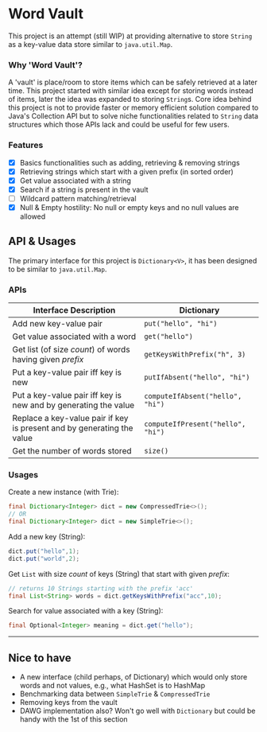# Word Vault

This project is an attempt (still WIP) at providing alternative to store `String` as a key-value data store
similar to `java.util.Map`.

### Why 'Word Vault'?

A 'vault' is place/room to store items which can be safely retrieved at a later time.
This project started with similar idea except for storing words instead of items, later the idea was expanded to
storing `String`s. Core idea behind this project is not to provide faster or memory efficient solution compared to
Java's Collection API but to solve niche functionalities related to `String` data structures which those APIs
lack and could be useful for few users.

### Features
- [x] Basics functionalities such as adding, retrieving & removing strings
- [x] Retrieving strings which start with a given prefix (in sorted order)
- [x] Get value associated with a string
- [x] Search if a string is present in the vault
- [ ] Wildcard pattern matching/retrieval
- [x] Null & Empty hostility: No null or empty keys and no null values are allowed

## API & Usages

The primary interface for this project is `Dictionary<V>`, it has been designed to be similar to `java.util.Map`.

### APIs

| **Interface Description**                                              | **Dictionary**                    |
|------------------------------------------------------------------------|-----------------------------------|
| Add new key-value pair                                                 | `put("hello", "hi")`              |
| Get value associated with a word                                       | `get("hello")`                    |
| Get list (of size _count_) of words having given _prefix_              | `getKeysWithPrefix("h", 3)`       |
| Put a key-value pair iff key is new                                    | `putIfAbsent("hello", "hi")`      |                                                       
| Put a key-value pair iff key is new and by generating the value        | `computeIfAbsent("hello", "hi")`  |                                                       
| Replace a key-value pair if key is present and by generating the value | `computeIfPresent("hello", "hi")` |
| Get the number of words stored 	                                       | `size()` 	                        |

### Usages

Create a new instance (with Trie):

```java
final Dictionary<Integer> dict = new CompressedTrie<>();
// OR
final Dictionary<Integer> dict = new SimpleTrie<>();
```

Add a new key (String):

```java
dict.put("hello",1);
dict.put("world",2);
```

Get `List` with size _count_ of keys (String) that start with given _prefix_:

```java
// returns 10 Strings starting with the prefix 'acc'
final List<String> words = dict.getKeysWithPrefix("acc",10);
```

Search for value associated with a key (String):

```java
final Optional<Integer> meaning = dict.get("hello");
```

---

## Nice to have

- A new interface (child perhaps, of Dictionary) which would only store words and not values, e.g., what HashSet is
  to HashMap
- Benchmarking data between `SimpleTrie` & `CompressedTrie`
- Removing keys from the vault
- DAWG implementation also? Won't go well with `Dictionary` but could be handy with the 1st of this section
